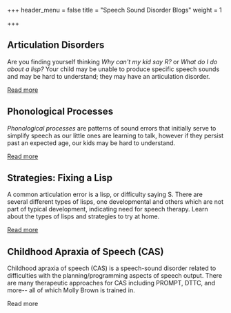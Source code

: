 +++
header_menu = false
title = "Speech Sound Disorder Blogs"
weight = 1

+++
## Articulation Disorders

Are you finding yourself thinking _Why can't my kid say R?_ or _What do I do about a lisp?_ Your child may be unable to produce specific speech sounds and may be hard to understand; they may have an articulation disorder.

[Read more](/Articulation-Disorders-and-Milestones)

## Phonological Processes

_Phonological processes_ are patterns of sound errors that initially serve to simplify speech as our little ones are learning to talk, however if they persist past an expected age, our kids may be hard to understand.

[Read more](/Phonological-Processes-and-Milestones)

## Strategies: Fixing a Lisp

A common articulation error is a lisp, or difficulty saying S. There are several different types of lisps, one developmental and others which are not part of typical development, indicating need for speech therapy. Learn about the types of lisps and strategies to try at home.

[Read more](/what-to-do-when-your-child-has-a-lisp)

## Childhood Apraxia of Speech (CAS)

Childhood apraxia of speech (CAS) is a speech-sound disorder related to difficulties with the planning/programming aspects of speech output. There are many therapeutic approaches for CAS including PROMPT, DTTC, and more-- all of which Molly Brown is trained in. 

Read more 